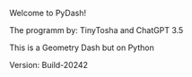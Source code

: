 Welcome to PyDash!

The programm by: TinyTosha and ChatGPT 3.5

This is a Geometry Dash but on Python

Version: Build-20242
